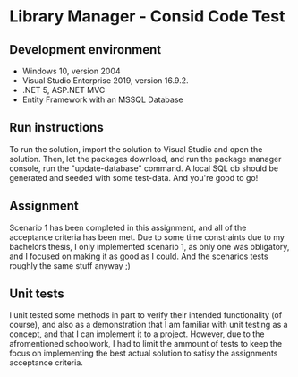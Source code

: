 ﻿# Library Manager - Consid Code Test

## Development environment
- Windows 10, version 2004
- Visual Studio Enterprise 2019, version 16.9.2. 
- .NET 5, ASP.NET MVC
- Entity Framework with an MSSQL Database

## Run instructions
To run the solution, import the solution to Visual Studio and open the solution. Then, let the packages download, 
and run the package manager console, run the "update-database" command. A local SQL db should be generated and 
seeded with some test-data. And you're good to go!

## Assignment
Scenario 1 has been completed in this assignment, and all of the acceptance criteria has been met.
Due to some time constraints due to my bachelors thesis, I only implemented scenario 1, as only one was 
obligatory, and I focused on making it as good as I could. And the scenarios tests roughly the same stuff
anyway ;)

## Unit tests
I unit tested some methods in part to verify their intended functionality (of course), and also as a demonstration 
that I am familiar with unit testing as a concept, and that I can implement it to a project. However, due to the 
afromentioned schoolwork, I had to limit the ammount of tests to keep the focus on implementing the best actual
solution to satisy the assignments acceptance criteria.


